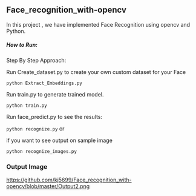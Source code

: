 ## Face_recognition_with-opencv

In this project , we have implemented Face Recognition using opencv and Python.



  

  ##### How to Run:

  Step By Step Approach:

  Run Create_dataset.py  to create your own custom dataset for your Face

  `python Extract_Embeddings.py`

  

  Run train.py to generate trained model.

  `python train.py`

  

  Run face_predict.py to see the results:

  `python recognize.py` or
  
  if you want to see output on sample image
  
  `python recognize_images.py`
  
  
  
### Output Image 
  https://github.com/kj5699/Face_recognition_with-opencv/blob/master/Output2.png

  

  

  

  

  

  



  

  
